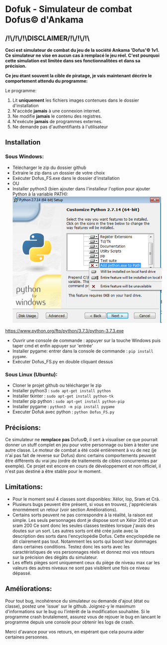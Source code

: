 ﻿# Dofuk - Simulateur de combat Dofus© d'Ankama

## /!\\/!\\/!\\DISCLAIMER/!\\/!\\/!\\
**Ceci est simulateur de combat du jeu de la société Ankama 'Dofus'© 1v1. Ce simulateur ne vise en aucun cas à remplacé le jeu réel.
C'est pourquoi cette simulation est limitée dans ses fonctionnalitées et dans sa précision.**

**Ce jeu étant souvent la cible de piratage, je vais maintenant décrire le comportement attendu du programme:**

Le programme:
1. Lit **uniquement** les fichiers images contenues dans le dossier d'installation
2. N'accède **jamais** à une connexion internet.
3. Ne modifie **jamais** le contenu des registres.
4. N'exécute **jamais** de programmes externes.
5. Ne demande pas d'authentifiants à l'utilisateur

## Installation
### Sous Windows:
* Télécharger le zip du dossier github
* Extraire le zip dans un dossier de votre choix
* Exécuter Dofus_FS.exe dans le dossier d'installation
* OU
* Installer python3 (bien ajouter dans l'installeur l'option pour ajouter Python à la variable PATH):
![Capture1](https://github.com/fbarre96/Dofuk/raw/master/Documentation/capture_python.png)

https://www.python.org/ftp/python/3.7.3/python-3.7.3.exe
* Ouvrir une console de commande : appuyer sur la touche Windows puis taper cmd et enfin appuyer sur 'entrée'
* Installer pygame: entrer dans la console de commande : `pip install pygame`.
* Exécuter Dofus_FS.py en double cliquant dessus

### Sous Linux (Ubuntu):
* Cloner le projet github ou télécharger le zip
* Installer python3 : `sudo apt-get install python`
* Installer tkinter : `sudo apt-get install python-tk`
* Installer pip python : `sudo apt-get install python-pip`
* Installer pygame : `python3 -m pip install pygame`
* Executer Dofuk avec python : `python Dofus_FS.py`

## Précisions:
Ce simulateur ne **remplace pas** Dofus©, il sert à visualiser ce que pourrait donner un stuff complet en jeu pour votre personnage ou bien à tester une autre classe.
Le moteur de combat a été codé entièrement à vu de nez (je n'ai pas fait de reverse sur Dofus) donc certains comportements peuvent être différents du vrai jeu (ordre de traitements de cibles concurrentes par exemple).
Ce projet est encore en cours de développement et non officiel, il n'est pas destiné a être stable pour le moment. 

## Limitations:
* Pour le moment seul 4 classes sont disponibles: Xélor, Iop, Sram et Crâ.
* Plusieurs bugs peuvent être présent, si vous en trouvez, j'apprécierais énormément un retour (voir section Améliorations).
* Certains sorts peuvent ne pas correspondre à la réalité, la raison est simple. Les seuls personnages dont je dispose sont un Xélor 200 et un sram 200 Ce sont donc les seules classes testées lorsque j'avais des doutes sur un sort. Les autres sorts ont été crée juste avec la description des sorts dans l'encyclopédie Dofus. Cette encyclopédie ne dit clairement pas tout. Notamment les sorts qui boost leur dommages dans certaines conditions. Testez donc les sorts avec les caractéristiques de vos personnages réels et donnez moi vos retours sur la précision des dégâts du simulateur.
* Les effets pièges sont uniquement ceux du piège de niveau max car les valeurs des autres niveaux ne sont pas visiblent une fois ce niveau dépassé. 


## Améliorations:
Pour tout bug, incohérence du simulateur ou demande d'ajout (état ou classe), postez une 'issue' sur le github. Joignez-y le maximum d'informations sur le bug ou l'intérêt de la modification souhaitée.
Si le programme crash brutalement, assurez vous de rejouer le bug en lancant le programme depuis une console pour obtenir les logs de crash.

Merci d'avance pour vos retours, en espérant que cela pourra aider certaines personnes.
